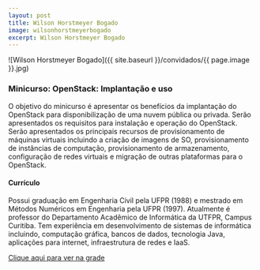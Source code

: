 ```yaml
---
layout: post
title: Wilson Horstmeyer Bogado
image: wilsonhorstmeyerbogado
excerpt: Wilson Horstmeyer Bogado
---
```

![Wilson Horstmeyer Bogado]({{ site.baseurl }}/convidados/{{ page.image }}.jpg)


### Minicurso: OpenStack: Implantação e uso

O objetivo do minicurso é apresentar os benefícios da implantação do OpenStack para disponibilização de uma nuvem pública ou privada. Serão apresentados os requisitos para instalação e operação do OpenStack. Serão apresentados os principais recursos de provisionamento de máquinas virtuais incluindo a criação de imagens de SO, provisionamento de instâncias de computação, provisionamento de armazenamento, configuração de redes virtuais e migração de outras plataformas para o OpenStack. 

#### Currículo
Possui graduação em Engenharia Civil pela UFPR (1988) e mestrado em Métodos Numéricos em Engenharia pela UFPR (1997). Atualmente é professor do Departamento Acadêmico de Informática da UTFPR, Campus Curitiba. Tem experiência em desenvolvimento de sistemas de informática incluindo, computação gráfica, bancos de dados, tecnologia Java, aplicações para internet, infraestrutura de redes e IaaS. 

[Clique aqui para ver na grade](http://sistema.ftsl.org.br/ftsl9/grade/detail.html?pid=228)

